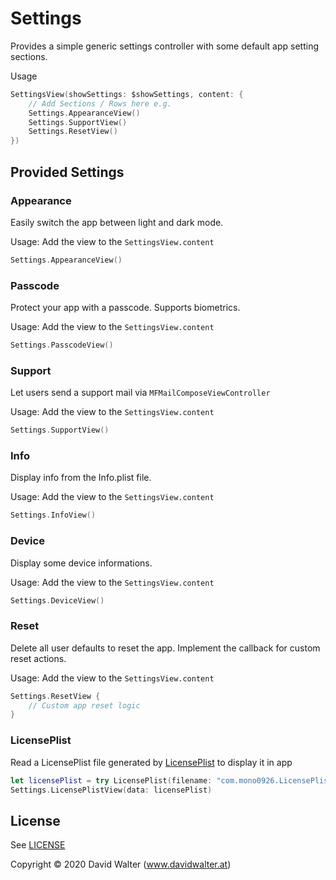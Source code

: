 # Settings

Provides a simple generic settings controller with some default app setting sections.

Usage

```swift
SettingsView(showSettings: $showSettings, content: {
    // Add Sections / Rows here e.g.
    Settings.AppearanceView()
    Settings.SupportView()
    Settings.ResetView()
})
```

## Provided Settings

### Appearance

Easily switch the app between light and dark mode.

Usage: Add the view to the `SettingsView.content`

```swift
Settings.AppearanceView()
```

### Passcode

Protect your app with a passcode. Supports biometrics.

Usage: Add the view to the `SettingsView.content`

```swift
Settings.PasscodeView()
```

### Support

Let users send a support mail via `MFMailComposeViewController`

Usage: Add the view to the `SettingsView.content`

```swift
Settings.SupportView()
```

### Info

Display info from the Info.plist file.

Usage: Add the view to the `SettingsView.content`

```swift
Settings.InfoView()
```

### Device

Display some device informations.

Usage: Add the view to the `SettingsView.content`

```swift
Settings.DeviceView()
```

### Reset

Delete all user defaults to reset the app. Implement the callback for custom reset actions.

Usage: Add the view to the `SettingsView.content`

```swift
Settings.ResetView {
    // Custom app reset logic
}
```

### LicensePlist

Read a LicensePlist file generated by [LicensePlist](https://github.com/mono0926/LicensePlist) to display it in app

```swift
let licensePlist = try LicensePlist(filename: "com.mono0926.LicensePlist") // optional url to the location of your Settings.bundle
Settings.LicensePlistView(data: licensePlist)
```

## License

See [LICENSE](LICENSE)

Copyright © 2020 David Walter \(www.davidwalter.at)
